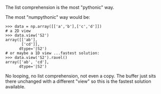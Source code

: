 The list comprehension is the most "pythonic" way.

The most "numpythonic" way would be:

    >>> data = np.array([['a','b'],['c','d']])
    # a 2D view
    >>> data.view('S2')
    array([['ab'],
           ['cd']], 
          dtype='|S2')
    # or maybe a 1D view ...fastest solution:
    >>> data.view('S2').ravel()
    array(['ab', 'cd'], 
          dtype='|S2')



No looping, no list comprehension, not even a copy.  The buffer just sits there unchanged with a different "view" so this is the fastest solution available.